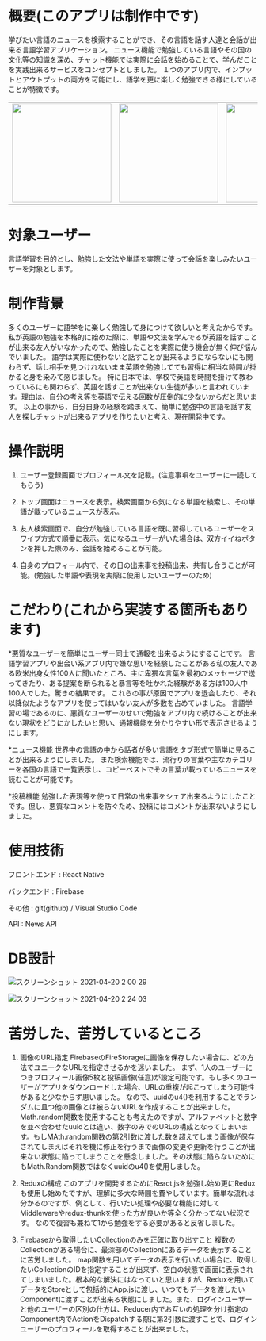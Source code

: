 # 概要(このアプリは制作中です)

学びたい言語のニュースを検索することができ、その言語を話す人達と会話が出来る言語学習アプリケーション。
ニュース機能で勉強している言語やその国の文化等の知識を深め、チャット機能では実際に会話を始めることで、学んだことを実践出来るサービスをコンセプトとしました。
１つのアプリ内で、インプットとアウトプットの両方を可能にし、語学を更に楽しく勉強できる様にしていることが特徴です。


<table>
<tr>
<td><img src="https://user-images.githubusercontent.com/61197804/118637835-2d5daa00-b811-11eb-9ab9-b8cd90d805c9.jpg" 
         width="200px"　margin="20px"></td>
<td><img src="https://user-images.githubusercontent.com/61197804/118637944-4b2b0f00-b811-11eb-9f87-cb83a49dc3d3.jpg"
         width="200px" margin="20px"></td>
<td><img src="https://user-images.githubusercontent.com/61197804/118637952-4cf4d280-b811-11eb-944f-84eb27c0c76a.jpg"
         width="200px" margin="20px"></td>
</tr>
</table>



# 対象ユーザー

言語学習を目的とし、勉強した文法や単語を実際に使って会話を楽しみたいユーザーを対象とします。

# 制作背景

多くのユーザーに語学をに楽しく勉強して身につけて欲しいと考えたからです。
私が英語の勉強を本格的に始めた際に、単語や文法を学んでるが英語を話すことが出来る友人がいなかったので、勉強したことを実際に使う機会が無く伸び悩んでいました。
語学は実際に使わないと話すことが出来るようにならないにも関わらず、話し相手を見つけれないまま英語を勉強してても習得に相当な時間が掛かると身を染みて感じました。
特に日本では、学校で英語を時間を掛けて教わっているにも関わらず、英語を話すことが出来ない生徒が多いと言われています。理由は、自分の考え等を英語で伝える回数が圧倒的に少ないからだと思います。
以上の事から、自分自身の経験を踏まえて、簡単に勉強中の言語を話す友人を探しチャットが出来るアプリを作りたいと考え、現在開発中です。　

# 操作説明
1. ユーザー登録画面でプロフィール文を記載。(注意事項をユーザーに一読してもらう)

2. トップ画面はニュースを表示。検索画面から気になる単語を検索し、その単語が載っているニュースが表示。

3. 友人検索画面で、自分が勉強している言語を既に習得しているユーザーをスワイプ方式で順番に表示。気になるユーザーがいた場合は、双方イイねボタンを押した際のみ、会話を始めることが可能。

4. 自身のプロフィール内で、その日の出来事を投稿出来、共有し合うことが可能。(勉強した単語や表現を実際に使用したいユーザーのため)

# こだわり(これから実装する箇所もあります)

*悪質なユーザーを簡単にユーザー同士で通報を出来るようにすることです。
言語学習アプリや出会い系アプリ内で嫌な思いを経験したことがある私の友人である欧米出身女性100人に聞いたところ、主に卑猥な言葉を最初のメッセージで送ってきたり、ある提案を断られると暴言等を吐かれた経験がある方は100人中100人でした。驚きの結果です。
これらの事が原因でアプリを退会したり、それ以降似たようなアプリを使ってはいない友人が多数を占めていました。
言語学習の場であるのに、悪質なユーザーのせいで勉強をアプリ内で続けることが出来ない現状をどうにかしたいと思い、通報機能を分かりやすい形で表示させるようにします。

*ニュース機能
世界中の言語の中から話者が多い言語をタブ形式で簡単に見ることが出来るようにしました。
また検索機能では、流行りの言葉や主なカテゴリーを各国の言語で一覧表示し、コピーペストでその言葉が載っているニュースを読むことが可能です。

*投稿機能
勉強した表現等を使って日常の出来事をシェア出来るようにしたことです。但し、悪質なコメントを防ぐため、投稿にはコメントが出来ないようにしました。

# 使用技術

フロントエンド : React Native

バックエンド : Firebase

その他 : git(github) / Visual Studio Code

API : News API

# DB設計
![スクリーンショット 2021-04-20 2 00 29](https://user-images.githubusercontent.com/61197804/118636527-bf64b300-b80f-11eb-86a9-0eb40aadad4e.png)

![スクリーンショット 2021-04-20 2 24 03](https://user-images.githubusercontent.com/61197804/118637383-b1636200-b810-11eb-9988-91d79f9e6f37.png)

# 苦労した、苦労しているところ
1. 画像のURL指定
FirebaseのFireStorageに画像を保存したい場合に、どの方法でユニークなURLを指定させるかを迷いました。
まず、1人のユーザーにつきプロフィール画像5枚と投稿画像(任意)が設定可能です。もし多くのユーザーがアプリをダウンロードした場合、URLの重複が起こってしまう可能性があると少なからず思いました。
なので、uuidのu4()を利用することでランダムに且つ他の画像とは被らないURLを作成することが出来ました。
Math.random関数を使用することも考えたのですが、アルファベットと数字を並べ合わせたuuidとは違い、数字のみでのURLの構成となってしまいます。もしMAth.random関数の第2引数に渡した数を超えてしまう画像が保存されてしまえばそれを機に修正を行うまで画像の変更や更新を行うことが出来ない状態に陥ってしまうことを懸念しました。その状態に陥らないためにもMath.Random関数ではなくuuidのu4()を使用しました。

 2. Reduxの構成
このアプリを開発するためにReact.jsを勉強し始め更にReduxも使用し始めたですが、理解に多大な時間を費やしています。簡単な流れは分かるのですが、例として、行いたい処理や必要な機能に対してMiddlewareやredux-thunkを使った方が良いか等全く分かってない状況です。
なので復習も兼ねて1から勉強をする必要があると反省しました。

3. Firebaseから取得したいCollectionのみを正確に取り出すこと
複数のCollectionがある場合に、最深部のCollectionにあるデータを表示することに苦労しました。
map関数を用いてデータの表示を行いたい場合に、取得したいCollectionのIDを指定することが出来ず、空白の状態で画面に表示されてしまいました。根本的な解決にはなっていと思いますが、Reduxを用いてデータをStoreとして包括的にApp.jsに渡し、いつでもデータを渡したいComponentに渡すことが出来る状態にしました。また、ログインユーザーと他のユーザーの区別の仕方は、Reducer内でお互いの処理を分け指定のComponent内でActionをDispatchする際に第2引数に渡すことで、ログインユーザーのプロフィールを取得することが出来ました。
